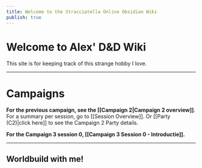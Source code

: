 ```yaml
---
title: Welcome to the Stracciatella Online Obsidian Wiki
publish: true
---
```

# Welcome to Alex' D&D Wiki
This site is for keeping track of this strange hobby I love. 
***
# Campaigns
**For the previous campaign, see the [[Campaign 2|Campaign 2 overview]]**.
For a summary per session, go to [[Session Overview]]. Or [[Party (C2)|click here]] to see the Campaign 2 Party details.

**For the Campaign 3 session 0, [[Campaign 3 Session 0 - Introductie]].**
***
## Worldbuild with me!
